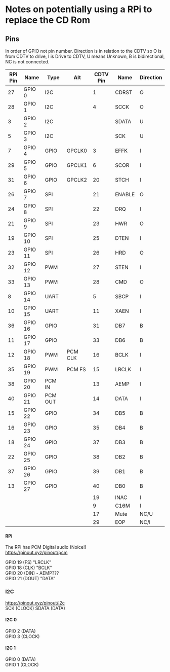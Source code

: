# Notes on potentially using a RPi to replace the CD Rom

## Pins

In order of GPIO not pin number. Direction is in relation to the CDTV so O is from CDTV to drive, I is Drive to CDTV, U means Unknown, B is bidirectional, NC is not connected.

| RPi Pin | Name | Type | Alt | CDTV Pin | Name | Direction |
| --- | --- | --- | --- | --- | --- | --- |
| 27 | GPIO 0 | I2C |  | 1 | CDRST | O |
| 28 | GPIO 1 | I2C |  | 4 | SCCK | O |
| 3 | GPIO 2 | I2C |  |  | SDATA | U |
| 5 | GPIO 3 | I2C |  |  | SCK | U |
| 7 | GPIO 4 | GPIO | GPCLK0 | 3 | EFFK | I |
| 29 | GPIO 5 | GPIO | GPCLK1 | 6 | SCOR | I |
| 31 | GPIO 6 | GPIO | GPCLK2 | 20 | STCH | I |
| 26 | GPIO 7 | SPI |  | 21 | ENABLE | O |
| 24 | GPIO 8 | SPI |  | 22 | DRQ | I |
| 21 | GPIO 9 | SPI |  | 23 | HWR | O |
| 19 | GPIO 10 | SPI |  | 25 | DTEN | I |
| 23 | GPIO 11 | SPI |  | 26 | HRD | O |
| 32 | GPIO 12 | PWM |  | 27 | STEN | I |
| 33 | GPIO 13 | PWM |  | 28 | CMD | O |
| 8 | GPIO 14 | UART |  | 5 | SBCP | I |
| 10 | GPIO 15 | UART |  | 11 | XAEN | I |
| 36 | GPIO 16 | GPIO |  | 31 | DB7 | B |
| 11 | GPIO 17 | GPIO |  | 33 | DB6 | B |
| 12 | GPIO 18 | PWM | PCM CLK | 16 | BCLK | I |
| 35 | GPIO 19 | PWM | PCM FS | 15 | LRCLK | I |
| 38 | GPIO 20 | PCM IN |  | 13 | AEMP | I |
| 40 | GPIO 21 | PCM OUT |  | 14 | DATA | I |
| 15 | GPIO 22 | GPIO |  | 34 | DB5 | B |
| 16 | GPIO 23 | GPIO |  | 35 | DB4 | B |
| 18 | GPIO 24 | GPIO |  | 37 | DB3 | B |
| 22 | GPIO 25 | GPIO |  | 38 | DB2 | B |
| 37 | GPIO 26 | GPIO |  | 39 | DB1 | B |
| 13 | GPIO 27 | GPIO |  | 40 | DB0 | B |
|  |  |  |  | 19 | INAC | I |
|  |  |  |  | 9 | C16M | I |
|  |  |  |  | 17 | Mute | NC/U |
|  |  |  |  | 29 | EOP | NC/I |

#### RPi
The RPi has PCM Digital audio (Noice!)  
https://pinout.xyz/pinout/pcm  

GPIO 19 (FS) "LRCLK"  
GPIO 18 (CLK) "BCLK"  
GPIO 20 (DIN) - AEMP???  
GPIO 21 (DOUT) "DATA"  

### I2C
https://pinout.xyz/pinout/i2c  
SCK (CLOCK)
SDATA (DATA)

#### I2C 0
GPIO 2 (DATA)  
GPIO 3 (CLOCK)  

#### I2C 1
GPIO 0 (DATA)  
GPIO 1 (CLOCK)  

